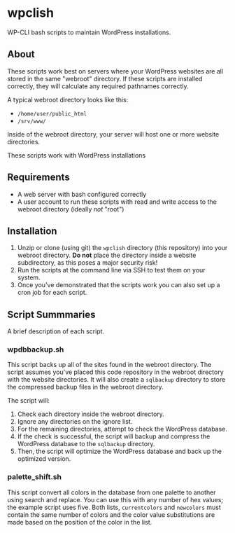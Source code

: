 # wpclish

WP-CLI bash scripts to maintain WordPress installations.

## About

These scripts work best on servers where your WordPress websites are all stored in the same "webroot" directory. If these scripts are installed correctly, they will calculate any required pathnames correctly.

A typical webroot directory looks like this:

* `/home/user/public_html`
* `/srv/www/`

Inside of the webroot directory, your server will host one or more website directories.

These scripts work with WordPress installations

## Requirements

* A web server with bash configured correctly
* A user account to run these scripts with read and write access to the webroot directory (ideally *not* "root")

## Installation

1. Unzip or clone (using git) the `wpclish` directory (this repository) into your webroot directory. **Do not** place the directory inside a website subdirectory, as this poses a major security risk!
2. Run the scripts at the command line via SSH to test them on your system.
3. Once you've demonstrated that the scripts work you can also set up a cron job for each script.

## Script Summmaries

A brief description of each script.

### wpdbbackup.sh

This script backs up all of the sites found in the webroot directory. The script assumes you've placed this code repository in the webroot directory with the website directories. It will also create a `sqlbackup` directory to store the compressed backup files in the webroot directory.

The script will:

1. Check each directory inside the webroot directory.
2. Ignore any directories on the ignore list.
3. For the remaining directories, attempt to check the WordPress database.
4. If the check is successful, the script will backup and compress the WordPress database to the `sqlbackup` directory.
5. Then, the script will optimize the WordPress database and back up the optimized version.

### palette_shift.sh

This script convert all colors in the database from one palette to another using search and replace. You can use this with any number of hex values; the example script uses five. Both lists, `currentcolors` and `newcolors` must contain the same number of colors and the color value substitutions are made based on the position of the color in the list.
